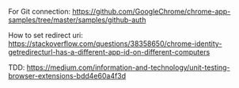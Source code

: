 For Git connection: 
https://github.com/GoogleChrome/chrome-app-samples/tree/master/samples/github-auth

How to set redirect uri: 
https://stackoverflow.com/questions/38358650/chrome-identity-getredirecturl-has-a-different-app-id-on-different-computers

TDD: 
https://medium.com/information-and-technology/unit-testing-browser-extensions-bdd4e60a4f3d
